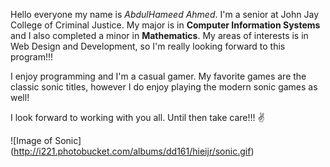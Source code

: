 Hello everyone my name is *AbdulHameed Ahmed*. I'm a senior at John Jay College of Criminal Justice. My major is in **Computer Information Systems**
and I also completed a minor in **Mathematics**. My areas of interests is in Web Design and Development, so I'm really looking forward to this program!!!

I enjoy programming and I'm a casual gamer. My favorite games are the classic sonic titles, however I do enjoy playing the modern sonic games as well!

I look forward to working with you all. Until then take care!!! :v:

![Image of Sonic]
(http://i221.photobucket.com/albums/dd161/hieijr/sonic.gif)


